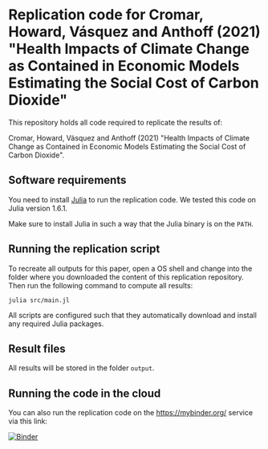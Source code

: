 # Replication code for Cromar, Howard, Vásquez and Anthoff (2021) "Health Impacts of Climate Change as Contained in Economic Models Estimating the Social Cost of Carbon Dioxide"

This repository holds all code required to replicate the results of:

Cromar, Howard, Vásquez and Anthoff (2021) "Health Impacts of Climate Change as Contained in Economic Models Estimating the Social Cost of Carbon Dioxide".

## Software requirements

You need to install [Julia](http://julialang.org/) to run the replication code. We tested this code on Julia version 1.6.1.

Make sure to install Julia in such a way that the Julia binary is on the `PATH`.

## Running the replication script

To recreate all outputs for this paper, open a OS shell and change into the folder where you downloaded the content of this replication repository. Then run the following command to compute all results:

```
julia src/main.jl
```

All scripts are configured such that they automatically download and install any required Julia packages.

## Result files

All results will be stored in the folder `output`.

## Running the code in the cloud

You can also run the replication code on the https://mybinder.org/ service via this link:

[![Binder](https://mybinder.org/badge_logo.svg)](https://mybinder.org/v2/gh/anthofflab/paper-2021-iam-health/v1.0.0)
